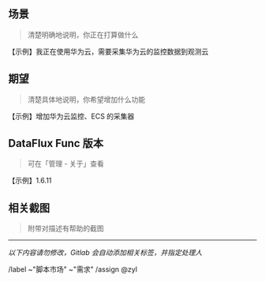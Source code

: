## 场景

> 清楚明确地说明，你正在打算做什么

【示例】我正在使用华为云，需要采集华为云的监控数据到观测云

## 期望

> 清楚具体地说明，你希望增加什么功能

【示例】增加华为云监控、ECS 的采集器

## DataFlux Func 版本

> 可在「管理 - 关于」查看

【示例】1.6.11

## 相关截图

> 附带对描述有帮助的截图

---

*以下内容请勿修改，Gitlab 会自动添加相关标签，并指定处理人*

/label ~"脚本市场" ~"需求"
/assign @zyl
